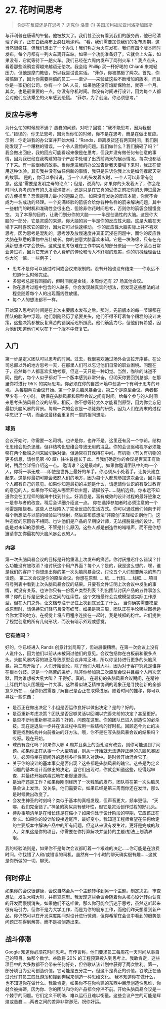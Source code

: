 # 27. 花时间思考
> 你是在反应还是在思考？
> 迈克尔·洛普
> (1)
> 美国加利福尼亚州洛斯加图斯

与菲利普在唐璜的午餐。他被放大了。我们甚至没有看到我们的服务员，他已经清理了桌子，正在白纸桌布上疯狂地涂鸦。
“看，我们需要加快我们的发布周期，这当然很疯狂，但我们想出了一个办法！我们称之为火车发布。我们有四个版本同时发布，每个月都有一列火车离开车站。如果一个功能准备好了，它就会上火车，如果没有，它就等待下一趟火车。我们已经在六周内发布了两列火车！”
我点点头，看着那些涂鸦变得越来越语无伦次。我会给 Phillip 买一杯好喝的 Chianti 来减轻压力，但他是摩门教徒，所以我尝试说实话。
“菲尔，你被搞砸了两次。首先，你被搞砸了，因为你需要两倍的员工——至少——来验证这些不断增加的版本，而且你是一家初创公司。你有一个 QA 人员，如果他还没有熔断保险丝，就等一个月。其次，也是最重要的一点，你没有停机时间。你没有时间进行设计，因为每个人都会对他们应该乘坐的火车感到恐慌。
“菲尔，为了创造，你必须思考。”

## 反应与思考

为什么忙的时候想不通？
愚蠢的问题，对吧？回答：“我不能思考，因为我很忙。”错误的。你无法思考，因为当你忙的时候，你不是在思考，而是在做出反应。
示例：你走进我的办公室并开始大喊：“Rands，距离发货还有两天时间，我们刚刚发现了一个糟糕的错误，一个令人震惊的问题。我们做什么？我们搞砸了吗？”
我会做出回应，我的回应可能看起来像是在思考，但我并没有做任何有创意的事情，因为我已经在我构建的每个产品中处理了出货前两天的展示情况。每次也都活了下来。有一些很棒的故事。当你走进我的办公室告诉我天要塌下来时，我正在使用这种体验。其实我并没有做任何新的事情，我只是告诉你我上次是如何撑起天空的故事。
是的，你可以争辩说，当一个人的头发着火时，一个人可以非常有创意。这是“需要是发明之母的论点”；但是，说真的，如果你的头发着火了，你会花时间认真考虑所有的头发浸泡技术，还是只是在它真的受伤之前把你的头伸进最近的方便桶里？恐慌是阻力最小的道路之母。
如果没有发达的反应本能，你就不会成为一名成功的经理。一个充满经验的箭袋会给你各种各样的箭来解决问题，其中一些射门的时机和准确性会很出色，但除非你花时间思考，否则你的箭袋会慢慢变空。
为了本章的目的，让我们划分你的大脑——一半是创造性的大脑。这是你大脑的一部分，它是灵感的来源。你大脑的另一半是你的反应性大脑。这是大脑在天塌下来时喜欢它的部分，因为它可以快速移动。
你的反应性大脑实际上并不喜欢思考，因为思考是混乱的。思考涉及放慢速度并真正沉浸在问题中，而你的反应性大脑在熟悉的事物中茁壮成长。你的创意大脑喜欢未知。它是一块海绵，只有在充满新想法时才会快乐。这就是思考很难在工作中实现的部分原因——它不适合日常业务过程，因为它充满了令人费解的悖论和令人不舒服的现实，你的机械经理会让你大吃一惊。一些例子：

- 思考不是你可以通过时间或会议来限制的。没有开始也没有结束——你永远不知道什么时候完成。
- 多思考总是有回报的，但时间就是金钱，本周你还有 27 场其他会议。
- 你在思考过程中包含的人越多，你会发现越真实的想法，但发现这些想法的过程会随着每个人的出现而线性放缓。
- 每个人的想法都不一样。

开始深入思考的时间是在上次主要版本发布之后。那时，先前版本的每一节课都在团队的脑海中浮现。他们刚刚经历了紧要关头，他们不得不盯着每个糟糕的设计决策，这些决策都被反复痛苦的错误延迟所照亮。他们筋疲力尽，但他们有希望，因为他们知道他们可以在下一个版本中修复它。

## 入门

第一步是定义团队可以思考的时间。过去，我很喜欢通过场外会议拉开序幕。在公司总部以外的地方思考一天，在那里人们可以忘记他们日常的职业困境。问题在于，虽然每个人都喜欢实地考察，但这一天只是一种幻觉。当然，咖啡的味道不同，是的，每个人似乎都对下一个版本感到非常兴奋，但明天你要回到总部，在那里你将进行 95% 的实际思考。你必须在你的自然环境中创造一个有利于思考的环境。
从每周两次会议开始。第一个是头脑风暴会议，第二个是原型会议。两者都至少有一个小时。
确保在头脑风暴和原型会议之间有时间。给每个参与的人时间来思考头脑风暴会议的结果。相反，你不想等待太久才能看到原型，因为你会忘记最初头脑风暴的背景。每周一次的会议是一项徒劳的研究，因为人们在周末的过程中忘记了一切，而会议最终会重复前一周的相同想法。

### 球员
会议开始时，你需要一名司机。也许是你，也许不是。这里还有另一个悖论。结构化思维会扼杀思维，但非结构化思维会导致无用的混乱。你的会议驱动程序必须能够在两个极端之间来回切换对话，但通常将其保持在中间。有机物（有关有机物的更多信息，请参见第 40 章）往往最擅长于此。当我们确定你的会议是否真正有效时，稍后会详细介绍这一点。
邀请谁？这是最难的。如果你邀请团队中的每一个人，你将一事无成……即使是世界上最好的车手。你必须从小处着手，让势头建立起来。这是你最初可能会激怒人们的地方，因为每个人都想参加这次会议，因为每个人都有自己的意见。如果你知道最初的主题是什么，请邀请你认识的有受过教育的意见的人。如果你不知道从哪里开始主题，请掷骰子……随机选择。你永远不知道你会在工程师的脑海中找到什么。好消息是，富有成效的设计过程的最好迹象之一是参与者的改变。稍后会详细介绍这一点。
你在选择参加者时必须注意的一个地雷是阻挠者。这些人已经陷入了完全反应的生活方式。你可以通过他们倾向于将每个新想法与以前的经验进行映射，然后宣布该想法“非原创”来轻松识别他们。这种态度的原因各不相同。也许他们是产品的早期设计师，无法摆脱最初的设计。可能是对未知的恐惧吧。不管是什么原因，这些人都是创造性的嗡嗡声，而不是你想邀请参加你最初的头脑风暴会议的人。

### 内容

第一次头脑风暴会议的目标是开始重温上次发布的痛苦。你讨厌推迟什么错误？什么功能没有被取消？谁讨厌这个用户界面？每个人？是的，我是这么想的。嘿，谁是我们的客户？你想走出你的第一次头脑风暴会议，讨论五个人们想要解决的热门话题。
第二次会议是你的原型会议。你想在原型……纸……代码……线框……项目符号列表中看到上次头脑风暴会议的结果。只要有文件证明上次会议中发生的事情，就没有关系。也许你只有一份客户类型列表？列出团队讨厌产品的五件事怎么样？你的目标是记录会议之间的连续性。这个文档最终会变成模型或实际工作原型，但在大门之外，让文档专注于记住上次到底发生了什么。
当你确实需要模型或原型时，请保持它们轻巧且没有细节。如果是第三周，团队正在争论哪些图标适合你太深的地方。在视觉上将应用程序连接在一起时，我是线框的粉丝。它们提供了视觉创意的所有几何形状，而没有暗示外观或感觉。

### 它有效吗？
好的，你已经进入 Rands 创意计划两周了，但进展很糟糕。在第一次会议上没有人说什么，因为他们以前从未被问过他们的意见。会议包括你在白板前和很多点头。头脑风暴内容的缺乏导致原型会议非常乏味，所以你坚持进行更多的头脑风暴。第二周开始了，人们开始谈论，除了他们大喊大叫，因为对于客户究竟是谁存在根本分歧。这是一个痛苦的进步，除非你参加第二次原型会议并且每个人再次沉默，因为谁想被大吼大叫？
干得好。真的。
在最初的头脑风暴会议期间，在精神上绊倒并陷入困境是一件大事。这种看似缺乏精神协调的现象正是寻找创新的全部意义所在……但你仍然需要了解自己是否正在取得进展。随着时间的推移，你可以寻找一些东西：

- 是否正在做出决定？小组是否运作良好以做出决定？是的？好的。
- 是否重新考虑决策？团队是否足够灵活以回溯以完善先前的决定？甚至更好。
- 是否不断地重新审视决策？好的，问题在这里。你的团队已进入创造性的必杀技。现在是退后一步并在该过程中应用一些结构的好时机。回顾迄今为止的决策是找到结构并向前推进的好方法。哦，你不是在写头脑风暴会议的结果吗？哎呀。现在开始。
- 球员有变化吗？如果你入职 4 周并且桌上的面孔没有改变，则你可能遇到了问题。如果你正在从事一个大型项目，则从一开始就无法选择正确的头脑风暴团队。必须将坐在房间外的思想多样性带入对话中。是时候开始混合它了。
- 关于你的设计的基本事实是否出现？这些都是头脑风暴的瑰宝。这些是为定义问题的基本设计而做出的决定。当它们出现时，你就会知道这些，经得起审查，并最终开始病毒式地在走廊里游荡。
- 是治疗还是工作？如果你刚刚经历了一次残酷的发布，团队将在第一次头脑风暴会议上发泄。没关系，他们需要它。如果已经是第三周而你还在发泄，那么是时候做出改变了。
- 会发生神圣的时刻吗？类似于基本的真相发现，但声音更大，频率更低。 “天哪，我们完全错了。”神圣的狗屎具有破坏性，但它是灵活创作过程的好兆头。
- 待办事项清单是在增长还是在缩小？如果你处于设计阶段的早期，它应该正在增长。如果你的设计阶段接近尾声，最好变小。我知道工程师希望在任何给定的主要版本中解决产品中的所有问题，但这从来没有发生过。更好是完成的敌人，如果这是你的项目，你需要在你打算解决并坚持的主题/想法上划清界限。

我的经验法则是，如果你不是每次会议都盯着一个艰难的决定……你可能是在浪费时间。你找错了人和/或错误的司机，虽然有一个小时的聊天确实很有趣……这就是你所做的一切。聊天。

## 何时停止
如果你的会议很健康，会议自然会从一个主题转移到另一个主题。制定决策，审查想法，发生大喊大叫，并审查原型。我发现这些会议会随着你从核心设计转向认真的开发而慢慢消失。如果他们不这样做，那么你可能会沉迷于思考，虽然这听起来很有吸引力，但你不是为大学工作，而是为你的股东工作，而他们昨天想看到新产品。你仍然可以在开发深度期间对设计进行微调，但你希望在会议中看到的趋势是问题正在得到解答，而不是被创造出来。

## 战斗停滞

Google 知道你必须花时间思考。有传言称，他们要求员工每周花一天时间从事自己的项目。做那个数学。谷歌将 20% 的工程预算投入到思考上。我敢肯定，这些项目中的大多数都不会带来任何好处，但谷歌从该计划中获得了两次胜利。第一，部分项目为公司创造价值。它可能是五分之一，但这不是真正的价值。谷歌正在通过允许其员工四处游荡和撞到狗屎来创造一种思维文化。
我不知道你在做什么，也不知道你在做什么。我敢肯定，如果你不在你构建的东西中展示创造性思维，你就会被搞砸，因为你、你的团队和你的产品都会停滞不前。开始头脑风暴会议是一个棘手的问题。它们定义不明确、难以运行且难以衡量。这些会议产生的可能是辉煌或愚蠢……两者之间的差异非常渺茫。祝你好运。